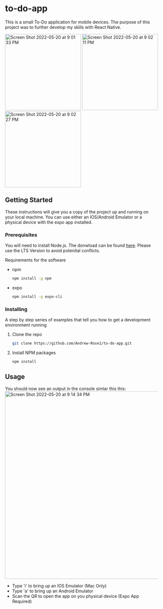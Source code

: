 # to-do-app
This is a small To-Do application for mobile devices. The purpose of this project was to further develop my skills with React Native.

<div>
<img width="250" alt="Screen Shot 2022-05-20 at 9 01 33 PM" src="https://user-images.githubusercontent.com/55816533/169634687-1e85ed87-8d5f-4886-a877-26711d53e34d.png">

<img width="250" alt="Screen Shot 2022-05-20 at 9 02 11 PM" src="https://user-images.githubusercontent.com/55816533/169634693-050b5b23-59c2-445d-8bd5-98a9ddc75307.png">
  
<img width="250" alt="Screen Shot 2022-05-20 at 9 02 27 PM" src="https://user-images.githubusercontent.com/55816533/169634695-f99e6bc1-2a01-4ec3-8406-963ba0d10c7c.png">
</div>


## Getting Started

These instructions will give you a copy of the project up and running on
your local machine. You can use either an IOS/Android Emulator or a physical device with the expo app installed.

### Prerequisites
You will need to install Node.js. The donwload can be found [here](https://nodejs.org/en/). Please use the LTS Version to avoid potenital conflicts.

Requirements for the software 
* npm
  ```sh
  npm install -g npm
  ```

* expo
  ```sh
  npm install -g expo-cli
  ```

### Installing

A step by step series of examples that tell you how to get a development
environment running

1. Clone the repo
   ```sh
   git clone https://github.com/Andrew-Rose1/to-do-app.git
   ```
2. Install NPM packages
   ```sh
   npm install
   ```

## Usage

You should now see an output in the console simlar this this:
<img width="616" alt="Screen Shot 2022-05-20 at 9 14 34 PM" src="https://user-images.githubusercontent.com/55816533/169634987-bacf1ade-887e-4c78-8488-1a6014bc7967.png">

* Type 'i' to bring up an IOS Emulator (Mac Only)
* Type 'a' to bring up an Android Emulator
* Scan the QR to open the app on you physical device (Expo App Required) 
